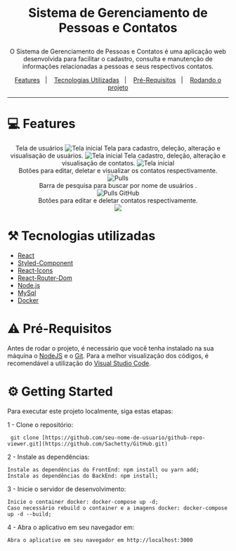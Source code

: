 # <p align="center">Sistema de Gerenciamento de Pessoas e Contatos</p>
<p align="center"> O Sistema de Gerenciamento de Pessoas e Contatos é uma aplicação web desenvolvida para facilitar o cadastro, consulta e manutenção de informações relacionadas a pessoas e seus respectivos contatos.</p>
<p align="center">
  <a href="#movie_camera-gifs">Features</a>&nbsp;&nbsp;&nbsp;|&nbsp;&nbsp;&nbsp;
  <a href="#hammer_and_pick-tecnologias-utilizadas">Tecnologias Utilizadas</a>&nbsp;&nbsp;&nbsp;|&nbsp;&nbsp;&nbsp;
  <a href="#warning-pré-requisitos">Pré-Requisitos</a>&nbsp;&nbsp;&nbsp;|&nbsp;&nbsp;&nbsp;
  <a href="#gear-rodando-o-projeto">Rodando o projeto</a>
</p>

---
# :computer: Features
<p align="center">
  Tela de usuários
  <img src="https://github.com/Sachetty/Schedule_List/assets/70166153/874cec8f-9643-49a6-93d3-3455cf198b9c" title="Tela inicial">
  Tela para cadastro, deleção, alteração e visualisação de usuários.
  <img src="https://github.com/Sachetty/Schedule_List/assets/70166153/c0608d47-4328-4228-9dcd-270328dab030"  title="Tela inicial">
  Tela cadastro, deleção, alteração e visualisação de contatos. 
  <img src="https://github.com/Sachetty/Schedule_List/assets/70166153/866bf113-bd26-4c31-b919-d520333b6436"  title="Tela inicial"> <br/>
  Botões para editar, deletar e visualizar os contatos respectivamente.<br/>
  <img src="https://github.com/Sachetty/Schedule_List/assets/70166153/2ffd0469-899c-4d46-8a68-23716d5b04f0" title="Pulls"><br/>
  Barra de pesquisa para buscar por nome de usuários .<br/>
  <img src="https://github.com/Sachetty/Schedule_List/assets/70166153/4701b185-9850-4d85-acf2-c9b7a44e7e7f" title="Pulls GitHub"><br/>
  Botões para editar e deletar contatos respectivamente.<br/>
  <img src="https://github.com/Sachetty/Schedule_List/assets/70166153/77d476d3-4ef9-4f08-b5df-de1d315d72ce"><br/>
</p>

# :hammer_and_pick: Tecnologias utilizadas 
- [React](https://pt-br.reactjs.org/)
- [Styled-Component](https://styled-components.com/)
- [React-Icons](https://react-icons.github.io/react-icons/)
- [React-Router-Dom](https://reactrouter.com/en/main)
- [Node.js](https://nodejs.org/en)
- [MySql](https://www.mysql.com/products/workbench/)
- [Docker](https://www.docker.com/)



# :warning: Pré-Requisitos
Antes de rodar o projeto, é necessário que você tenha instalado na sua máquina o [NodeJS](https://nodejs.org/en/) e o [Git](https://git-scm.com/downloads). Para a melhor visualização dos códigos, é recomendável a utilização do [Visual Studio Code](https://code.visualstudio.com/).

# :gear: Getting Started
Para executar este projeto localmente, siga estas etapas:

1 - Clone o repositório:
```
 git clone [https://github.com/seu-nome-de-usuario/github-repo-viewer.git](https://github.com/Sachetty/GitHub.git)
```

2 - Instale as dependências:
```
Instale as dependências do FrontEnd: npm install ou yarn add;
Instale as dependências do BackEnd: npm install;

```

3 - Inicie o servidor de desenvolvimento: 
```
Inicie o container docker: docker-compose up -d;
Caso necessário rebuild o container e a imagens docker: docker-compose up -d --build;
```
4 - Abra o aplicativo em seu navegador em:
```
Abra o aplicativo em seu navegador em http://localhost:3000
```
